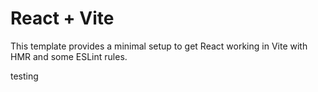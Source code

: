 # React + Vite

This template provides a minimal setup to get React working in Vite with HMR and some ESLint rules.

testing
